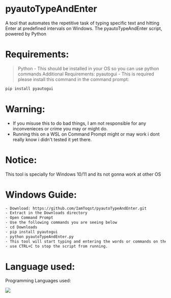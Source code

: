# pyautoTypeAndEnter
A tool that automates the repetitive task of typing specific text and hitting Enter at predefined intervals on Windows. The pyautoTypeAndEnter script, powered by Python
# Requirements:
> Python - This should be installed in your OS so you can use python commands
Additional Requirements:
> pyautogui - This is required please install this command in the command prompt:
```bash
pip install pyautogui
```
# Warning:
- If you misuse this to do bad things, I am not responsible for any inconvenieces or crime you may or might do.
- Running this on a WSL on Command Prompt might or may work i dont really know i didn't tested it yet there.
# Notice:
This tool is specially for Windows 10/11 and its not gonna work at other OS
# Windows Guide:
```bash
- Download: https://github.com/IamToqst/pyautoTypeAndEnter.git
- Extract in the Downloads directory
- Open Command Prompt
- Use the following commands you are seeing below
- cd Downloads
- pip install pyautogui
- python pyautoTypeAndEnter.py
- This tool will start typing and entering the words or commands on the python code that you wrote or i wrote if you did not modified it yet, when you try to type make sure that your search bar is ready or your ssh or whatever typing stuffs your gonna use it to so it will not like mess things in your computer and stuffs,
- use CTRL+C to stop the script from running.
```
# Language used:
Programming Languages used:

<img src="https://img.shields.io/badge/Python-14354C?style=for-the-badge&logo=python&logoColor=wh">
